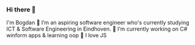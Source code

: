 ### Hi there 👋
I'm Bogdan
  🌱 I’m an aspiring software engineer who's currently studying ICT & Software Engineering in Eindhoven. 
  🔭 I’m currently working on C# winform apps & learning oop
  🥸 I love JS
 
<!--
**bnn16/bnn16** is a ✨ _special_ ✨ repository because its `README.md` (this file) appears on your GitHub profile.

Here are some ideas to get you started:

- 🔭 I’m currently working on ...
- 🌱 I’m currently learning ...
- 👯 I’m looking to collaborate on ...
- 🤔 I’m looking for help with ...
- 💬 Ask me about ...
- 📫 How to reach me: ...
- 😄 Pronouns: ...
- ⚡ Fun fact: ...
-->

